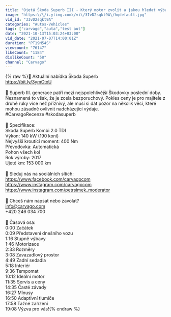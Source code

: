 ```yaml
---
title: "Ojetá Škoda Superb III - Který motor zvolit a jakou hledat výbavu, abyste měli opravdu dobré auto?"
image: "https:\/\/i.ytimg.com\/vi\/3IvD2sqkt9A\/hqdefault.jpg"
vid_id: "3IvD2sqkt9A"
categories: "Autos-Vehicles"
tags: ["carvago","auta","test aut"]
date: "2021-10-13T15:03:24+03:00"
vid_date: "2021-07-07T14:00:01Z"
duration: "PT19M54S"
viewcount: "76147"
likeCount: "1184"
dislikeCount: "58"
channel: "Carvago"
---
```

{% raw %}🔹 Aktuální nabídka Škoda Superb<br /><a rel="nofollow" target="blank" href="https://bit.ly/3ymCtxU">https://bit.ly/3ymCtxU</a><br /><br />🔹 Superb III. generace patří mezi nejspolehlivější Škodovky poslední doby. Neznamená to však, že je zcela bezporuchový. Pokles ceny je pro majitele z druhé ruky více než příznivý, ale musí si dát pozor na několik věcí, které mohou zásadně ovlivnit nadcházející výdaje.<br />#CarvagoRecenze #skodasuperb<br /><br />🔹 Specifikace:  <br />Škoda Superb Kombi 2.0 TDI<br />Výkon: 140 kW (190 koní)<br />Nejvyšší kroutící moment:  400 Nm<br />Převodovka: Automatická<br />Pohon všech kol<br />Rok výroby: 2017<br />Ujeté km: 153 000 km<br /><br />🔹 Sleduj nás na sociálních sítích:<br /><a rel="nofollow" target="blank" href="https://www.facebook.com/carvagocom">https://www.facebook.com/carvagocom</a><br /><a rel="nofollow" target="blank" href="https://www.instagram.com/carvagocom">https://www.instagram.com/carvagocom</a><br /><a rel="nofollow" target="blank" href="https://www.instagram.com/petrsimek_moderator">https://www.instagram.com/petrsimek_moderator</a><br /><br />🔹 Chceš nám napsat nebo zavolat?<br />info@carvago.com<br />+420 246 034 700<br /><br />🔹 Časová osa:<br />0:00 Začátek<br />0:09 Představení dnešního vozu<br />1:16 Stupně výbavy<br />1:46 Motorizace<br />2:33 Rozměry<br />3:08 Zavazadlový prostor<br />4:49 Zadní sedadla<br />5:18 Interiér<br />9:36 Tempomat<br />10:12 Ideální motor<br />11:35 Servis a ceny<br />14:35 Časté závady<br />16:27 Mínusy<br />16:50 Adaptivní tlumiče<br />17:58 Tažné zařízení<br />19:08 Výzva pro vás!{% endraw %}
